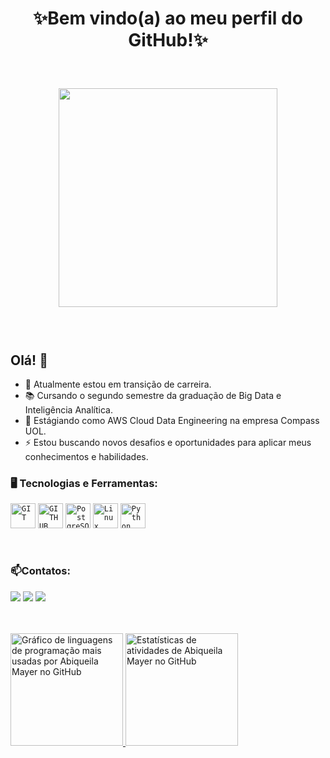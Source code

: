 <h1> <p align="center"> ✨Bem vindo(a) ao meu perfil do GitHub!✨</p> </h1>
</br>
<p align="center">
   <img src="https://super.abril.com.br/wp-content/uploads/2016/09/super_imggato_digitando_0.gif" width="350">
</p>
<div dsplay="inline-block">
 <h3 align="center"Contatos:</h3>

</br>

## Olá! 👋

- 🔭 Atualmente estou em transição de carreira.
- 📚 Cursando o segundo semestre da graduação de Big Data e Inteligência Analítica.
- 🌱 Estágiando como AWS Cloud Data Engineering na empresa Compass UOL.
- ⚡ Estou buscando novos desafios e oportunidades para aplicar meus conhecimentos e habilidades.

### 🖥️ Tecnologias e Ferramentas: 
<code><img width="40px" src="https://cdn.jsdelivr.net/gh/devicons/devicon/icons/git/git-original.svg" title = "GIT"/></code>
<code><img width="40px" src="https://upload.wikimedia.org/wikipedia/commons/thumb/a/ae/Github-desktop-logo-symbol.svg/128px-Github-desktop-logo-symbol.svg.png?20200316183539" title = "GITHUB"/></code>
<code><img width="40px" src="https://cdn.jsdelivr.net/gh/devicons/devicon/icons/postgresql/postgresql-original.svg" title = "PostgreSQL"/></code>
<code><img width="40px" src="https://cdn.jsdelivr.net/gh/devicons/devicon/icons/linux/linux-original.svg" title = "Linux"/></code>
<code><img width="40px" src="https://cdn.jsdelivr.net/gh/devicons/devicon/icons/python/python-original.svg" title = "Python"/></code>

</br>

### 📫Contatos:
<a href="https://www.instagram.com/abiqueilamayer" target="_blank"><img src="https://img.shields.io/badge/Instagram-grey?logo=instagram&logoColor=white&color=E4405F" target="_blank"></a>
<a href = "mailto:abiqueilafmayer@gmail.com"><img src="https://img.shields.io/badge/E--mail-grey?logo=gmail&logoColor=white&color=D14836" target="_blank"></a>
<a href="https://www.linkedin.com/abiqueilamayer" target="_blank"><img src="https://img.shields.io/badge/LinkedIn-blue?logo=linkedin&logoColor=white" target="_blank"></a>
</p>

  
</br>
</br>  

<div>
  <a href="https://github.com/abiqueilamayer">
    <img height="180em" src="https://github-readme-stats.vercel.app/api/top-langs/?username=abiqueilamayer&layout=compact&langs_count=7&theme=tokyonight" alt="Gráfico de linguagens de programação mais usadas por Abiqueila Mayer no GitHub"/>
  </a>
  <a href="https://github.com/abiqueilamayer">
    <img height="180em" src="https://github-readme-stats.vercel.app/api?username=abiqueilamayer&show_icons=true&theme=tokyonight&include_all_commits=true&count_private=true" alt="Estatísticas de atividades de Abiqueila Mayer no GitHub"/>
  </a>
</div>
          
          


<!--
**abiqueilamayer/abiqueilamayer** is a ✨ _special_ ✨ repository because its `README.md` (this file) appears on your GitHub profile.

Here are some ideas to get you started:

- 🔭 I’m currently working on ...
- 🌱 I’m currently learning ...
- 👯 I’m looking to collaborate on ...
- 🤔 I’m looking for help with ...
- 💬 Ask me about ...
- 📫 How to reach me: ...
- 😄 Pronouns: ...
- ⚡ Fun fact: ...
-->
